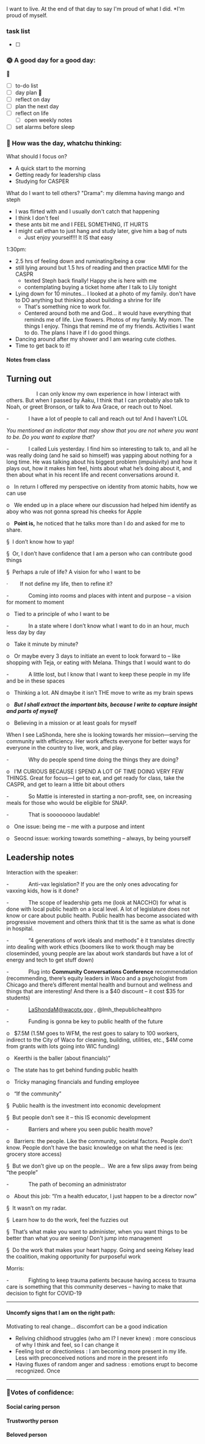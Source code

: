 


I want to live. At the end of that day to say I'm proud of what I did. *I'm proud of myself.



### task list
- [ ] 
### 🌞 A good day for a good day:
🌻
- [ ] to-do list
- [ ] day plan
🌼
- [ ] reflect on day
- [ ] plan the next day
- [ ] reflect on life
	- [ ] open weekly notes
- [ ] set alarms before sleep
### 📝 How was the day, whatchu thinking:

What should I focus on?
- A quick start to the morning
- Getting ready for leadership class
- Studying for CASPER


What do I want to tell others?
"Drama": my dilemma having mango and steph
- I was flirted with and I usually don't catch that happening
- I think I don't feel 
- these ants bit me and I FEEL SOMETHING, IT HURTS
- I might call ethan to just hang and study later, give him a bag of nuts
	- Just enjoy yourself!!! It IS that easy

1:30pm:
- 2.5 hrs of feeling down and ruminating/being a cow
- still lying around but 1.5 hrs of reading and then practice MMI for the CASPR
	- texted Steph back finally! Happy she is here with me
	- contemplating buying a ticket home after I talk to Lily tonight
- Lying down for 10 minutes... I looked at a photo of my family. don't have to DO anything but thinking about building a shrine for life
	- That's something nice to work for.
	- Centered around both me and God... it would have everything that reminds me of life. Live flowers. Photos of my family. My mom. The things I enjoy. Things that remind me of my friends. Activities I want to do. The plans I have if I do good things.
- Dancing around after my shower and I am wearing cute clothes.
- Time to get back to it!

#### Notes from class
## Turning out

                    I can only know my own experience in how I interact with others. But when I passed by Aaku, I think that I can probably also talk to Noah, or greet Bronson, or talk to Ava Grace, or reach out to Noel.

-             I have a lot of people to call and reach out to! And I haven’t LOL

_You mentioned an indicator that may show that you are not where you want to be. Do you want to explore that?_

-             I called Luis yesterday. I find him so interesting to talk to, and all he was really doing (and he said so himself) was yapping about nothing for a long time. He was talking about his biggest problem (impulsivity) and how it plays out, how it makes him feel, hints about what he’s doing about it, and then about what in his recent life and recent conversations around it.

o   In return I offered my perspective on identity from atomic habits, how we can use

o   We ended up in a place where our discussion had helped him identify as aboy who was not gonna spread his cheeks for Apple

o   **Point is,** he noticed that he talks more than I do and asked for me to share.

§  I don’t know how to yap!

§  Or, I don’t have confidence that I am a person who can contribute good things

§  Perhaps a rule of life? A vision for who I want to be

·        If not define my life, then to refine it?

-             Coming into rooms and places with intent and purpose – a vision for moment to moment

o   Tied to a principle of who I want to be

-             In a state where I don’t know what I want to do in an hour, much less day by day

o   Take it minute by minute?

o   Or maybe every 3 days to initiate an event to look forward to – like shopping with Teja, or eating with Melana. Things that I would want to do

-             A little lost, but I know that I want to keep these people in my life and be in these spaces

o   Thinking a lot. AN dmaybe it isn’t THE move to write as my brain spews

o   **_But I shall extract the important bits, because I write to capture insight and parts of myself_**

o   Believing in a mission or at least goals for myself

When I see LaShonda, here she is looking towards her mission—serving the community with efficiency. Her work affects everyone for better ways for everyone in the country to live, work, and play.

-             Why do people spend time doing the things they are doing?

o   I’M CURIOUS BECAUSE I SPEND A LOT OF TIME DOING VERY FEW THINGS. Great for focus—I get to eat, and get ready for class, take the CASPR, and get to learn a little bit about others

-             So Mattie is interested in starting a non-profit, see, on increasing meals for those who would be eligible for SNAP.

-             That is soooooooo laudable!

o   One issue: being me – me with a purpose and intent

o   Seocnd issue: working towards something – always, by being yourself

## Leadership notes

Interaction with the speaker:

-             Anti-vax legislation? If you are the only ones advocating for vaxxing kids, how is it done?

-             The scope of leadership gets me (look at NACCHO) for what is done with local public health on a local level. A lot of legislature does not know or care about public health. Public health has become associated with progressive movement and others think that tit is the same as what is done in hospital.

-             “4 generations of work ideals and methods” è it translates directly into dealing with work ethics (boomers like to work though may be closeminded, young people are lax about work standards but have a lot of energy and tech to get stuff down)

-             Plug into **Community Conversations Conference** recommendation (recommending, there’s equity leaders in Waco and a psychologist from Chicago and there’s different mental health and burnout and wellness and things that are interesting! And there is a $40 discount – it cost $35 for students)

-             [LaShondaM@wacotx.gov](mailto:LaShondaM@wacotx.gov) , @lmh_thepublichealthpro

-             Funding is gonna be key to public health of the future

o   $7.5M (1.5M goes to WFM, the rest goes to salary to 100 workers, indirect to the City of Waco for cleaning, building, utilities, etc., $4M come from grants with lots going into WIC funding)

o   Keerthi is the baller (about financials)”

o   The state has to get behind funding public health

o   Tricky managing financials and funding employee

o   “If the community”

§  Public health is the investment into economic development

§  But people don’t see it – this IS economic development

-             Barriers and where you seen public health move?

o   Barriers: the people. Like the community, societal factors. People don’t know. People don’t have the basic knowledge on what the need is (ex: grocery store access)

§  But we don’t give up on the people…  We are a few slips away from being “the people”

-             The path of becoming an administrator

o   About this job: “I’m a health educator, I just happen to be a director now”

§  It wasn’t on my radar.

§  Learn how to do the work, feel the fuzzies out

§  That’s what make you want to administer, when you want things to be better than what you are seeing/ Don’t jump into management

§  Do the work that makes your heart happy. Going and seeing Kelsey lead the coalition, making opportunity for purposeful work

Morris:

-             Fighting to keep trauma patients because having access to trauma care is something that this community deserves – having to make that decision to fight for COVID-19

---

#### Uncomfy signs that I am on the right path:
Motivating to real change... discomfort can be a good indication
- Reliving childhood struggles (who am I? I never knew) : more conscious of why I think and feel, so I can change it
- Feeling lost or directionless : I am becoming more present in my life. Less with preconceived notions and more in the present info
- Having fluxes of random anger and sadness : emotions erupt to become recognized. Once 

---

### 🤚Votes of confidence:

#### Social caring person

#### Trustworthy person

#### Beloved person

